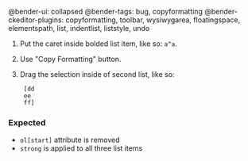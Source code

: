@bender-ui: collapsed
@bender-tags: bug, copyformatting
@bender-ckeditor-plugins: copyformatting, toolbar, wysiwygarea, floatingspace, elementspath, list, indentlist, liststyle, undo

1. Put the caret inside bolded list item, like so: `a^a`.
1. Use "Copy Formatting" button.
1. Drag the selection inside of second list, like so:

		[dd
		ee
		ff]

### Expected

* `ol[start]` attribute is removed
* `strong` is applied to all three list items
